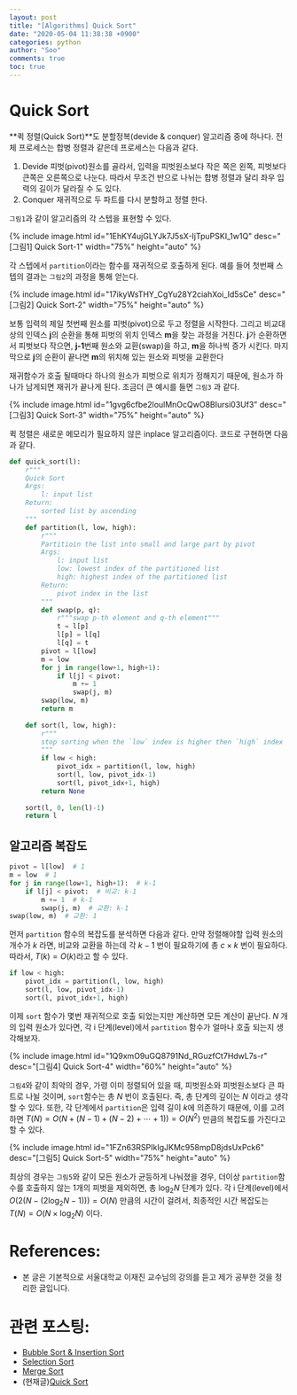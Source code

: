 ```yaml
---
layout: post
title: "[Algorithms] Quick Sort"
date: "2020-05-04 11:38:38 +0900"
categories: python
author: "Soo"
comments: true
toc: true
---
```


# Quick Sort

**퀵 정렬(Quick Sort)**도 분할정복(devide & conquer) 알고리즘 중에 하나다. 전체 프로세스는 합병 정렬과 같은데 프로세스는 다음과 같다.
1. Devide
    피벗(pivot)원소를 골라서, 입력을 피벗원소보다 작은 쪽은 왼쪽, 피벗보다 큰쪽은 오른쪽으로 나눈다. 따라서 무조건 반으로 나뉘는 합병 정렬과 달리 좌우 입력의 길이가 달라질 수 도 있다. 
2. Conquer
    재귀적으로 두 파트를 다시 분할하고 정렬 한다.  

`그림1`과 같이 알고리즘의 각 스텝을 표현할 수 있다. 

{% include image.html id="1EhKY4ujGLYJk7J5sX-IjTpuPSKI_1w1Q" desc="[그림1] Quick Sort-1" width="75%" height="auto" %}

각 스텝에서 `partition`이라는 함수를 재귀적으로 호출하게 된다. 예를 들어 첫번째 스텝의 결과는 `그림2`의 과정을 통해 얻는다. 

{% include image.html id="17ikyWsTHY_CgYu28Y2ciahXoi_Id5sCe" desc="[그림2] Quick Sort-2" width="75%" height="auto" %}

보통 입력의 제일 첫번째 원소를 피벗(pivot)으로 두고 정렬을 시작한다. 그리고 비교대상의 인덱스 **j**의 순환을 통해 피벗의 위치 인덱스 **m**을 찾는 과정을 거친다. **j**가 순환하면서 피벗보다 작으면, **j-1**번째 원소와 교환(swap)을 하고, **m**을 하나씩 증가 시킨다. 마지막으로 **j**의 순환이 끝나면 **m**의 위치해 있는 원소와 피벗을 교환한다

재귀함수가 호출 될때마다 하나의 원소가 피벗으로 위치가 정해지기 때문에, 원소가 하나가 남게되면 재귀가 끝나게 된다. 조금더 큰 예시를 들면 `그림3` 과 같다. 

{% include image.html id="1gvg6cfbe2loulMnOcQwO8BIursi03Uf3" desc="[그림3] Quick Sort-3" width="75%" height="auto" %}

퀵 정렬은 새로운 메모리가 필요하지 않은 inplace 알고리즘이다. 코드로 구현하면 다음과 같다.

```python
def quick_sort(l):
    r"""
    Quick Sort
    Args: 
        l: input list
    Return:
        sorted list by ascending
    """
    def partition(l, low, high):
        r"""
        Partitioin the list into small and large part by pivot
        Args:
            l: input list
            low: lowest index of the partitioned list
            high: highest index of the partitioned list
        Return:
            pivot index in the list
        """
        def swap(p, q):
            r"""swap p-th element and q-th element"""
            t = l[p]
            l[p] = l[q]
            l[q] = t
        pivot = l[low]
        m = low
        for j in range(low+1, high+1):
            if l[j] < pivot:
                m += 1
                swap(j, m)
        swap(low, m)
        return m
    
    def sort(l, low, high):
        r"""
        stop sorting when the `low` index is higher then `high` index 
        """
        if low < high:
            pivot_idx = partition(l, low, high)
            sort(l, low, pivot_idx-1)
            sort(l, pivot_idx+1, high)
        return None
    
    sort(l, 0, len(l)-1)
    return l
```

## 알고리즘 복잡도

```python
pivot = l[low]  # 1
m = low  # 1
for j in range(low+1, high+1):  # k-1
    if l[j] < pivot:  # 비교: k-1
        m += 1  # k-1
        swap(j, m)  # 교환: k-1
swap(low, m)  # 교환: 1
```

먼저 `partition` 함수의 복잡도를 분석하면 다음과 같다. 만약 정렬해야할 입력 원소의 개수가  $k$ 라면, 비교와 교환을 하는데 각 $k-1$ 번이 필요하기에 총 $c \times k$ 번이 필요하다. 따라서, $T(k) = O(k)$라고 할 수 있다.

```python
if low < high:
    pivot_idx = partition(l, low, high)
    sort(l, low, pivot_idx-1)
    sort(l, pivot_idx+1, high)
```

이제 `sort` 함수가 몇번 재귀적으로 호출 되었는지만 계산하면 모든 계산이 끝난다. $N$ 개의 입력 원소가 있다면, 각 i 단계(level)에서 `partition` 함수가 얼마나 호출 되는지 생각해보자.

{% include image.html id="1Q9xmO9uGQ8791Nd_RGuzfCt7HdwL7s-r" desc="[그림4] Quick Sort-4" width="60%" height="auto" %}

`그림4`와 같이 최악의 경우, 가령 이미 정렬되어 있을 때, 피벗원소와 피벗원소보다 큰 파트로 나뉠 것이며, `sort`함수는 총 $N$ 번이 호출된다. 즉, 총 단계의 깊이는 $N$ 이라고 생각할 수 있다. 또한, 각 단계에서 `partition`은 입력 길이 $k$에 의존하기 때문에, 이를 고려하면 $T(N) = O(N + (N-1) + (N-2) + \cdots + 1)) = O(N^2)$ 만큼의 복잡도를 가진다고 할 수 있다.  

{% include image.html id="1FZn63RSPIkIgJKMc958mpD8jdsUxPck6" desc="[그림5] Quick Sort-5" width="75%" height="auto" %}

최상의 경우는 `그림5`와 같이 모든 원소가 균등하게 나눠졌을 경우, 더이상 `partition`함수를 호출하지 않는 1개의 피벗을 제외하면, 총 $\log_2 N$ 단계가 있다. 각 i 단계(level)에서 $O(2(N-(2\log_2 N -1))) = O(N)$ 만큼의 시간이 걸려서, 최종적인 시간 복잡도는 $T(N) = O(N \times \log_2 N)$ 이다.

# References:

* 본 글은 기본적으로 서울대학교 이재진 교수님의 강의를 듣고 제가 공부한 것을 정리한 글입니다.

# 관련 포스팅: 

* [Bubble Sort & Insertion Sort](https://simonjisu.github.io/python/2020/05/02/bubbleinsertion.html)
* [Selection Sort](https://simonjisu.github.io/python/2020/05/02/selection.html)
* [Merge Sort](https://simonjisu.github.io/python/2020/05/03/merge.html)
* (현재글)[Quick Sort](https://simonjisu.github.io/python/2020/05/04/quick.html)